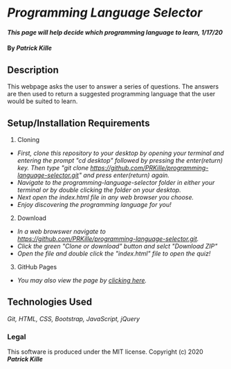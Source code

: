 # _Programming Language Selector_

#### _This page will help decide which programming language to learn, 1/17/20_

#### By _**Patrick Kille**_

## Description

This webpage asks the user to answer a series of questions. The answers are then used to return a suggested programming language that the user would be suited to learn.

## Setup/Installation Requirements

1. Cloning
  * _First, clone this repository to your desktop by opening your terminal and entering the prompt "cd desktop" followed by pressing the enter(return) key. Then type "git clone https://github.com/PRKille/programming-language-selector.git" and press enter(return) again._
  * _Navigate to the programming-language-selector folder in either your terminal or by double clicking the folder on your desktop._
  * _Next open the index.html file in any web browser you choose._
  * _Enjoy discovering the programming language for you!_
2. Download
  * _In a web browswer navigate to https://github.com/PRKille/programming-language-selector.git._
  * _Click the green "Clone or download" button and selct "Download ZIP"_
  * _Open the file and double click the "index.html" file to open the quiz!_
3. GitHub Pages
  * _You may also view the page by [clicking here](PRKille.github.i0/programming-language-selector)._

## Technologies Used

_Git, HTML, CSS, Bootstrap, JavaScript, jQuery_

### Legal
This software is produced under the MIT license.
Copyright (c) 2020 **_Patrick Kille_**